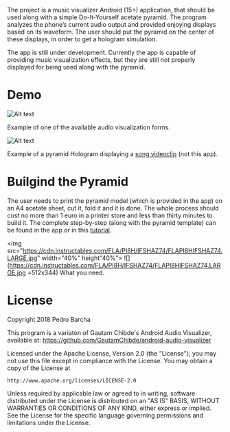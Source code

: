 The project is a music visualizer Android (15+) application, that should be used
along with a simple Do-It-Yourself acetate pyramid. The program analyzes
the phone’s current audio output and provided enjoying displays based on its waveform.
The user should put the pyramid on the center of these displays, in order to get a
hologram simulation.

The app is still under development. Currently the app is capable of providing music visualization effects, but they are still not properly displayed for being used along with the pyramid. 

# Demo

![Alt text](http://res.cloudinary.com/dvkxfgprc/image/upload/c_scale,w_440/v1511430406/giphy_8_ww3jdz.gif) 

Example of one of the available audio visualization forms.

![Alt text](https://www.instructables.com/files/deriv/FCA/4OIV/IFMRLF26/FCA4OIVIFMRLF26.ANIMATED.LARGE.gif)

Example of a pyramid Hologram displaying a [song videoclip](https://www.youtube.com/watch?v=IjamrgiUeCo) (not this app).

# Builgind the Pyramid
The user needs to print the pyramid model (which is provided in the app) on an A4
acetate sheet, cut it, fold it and it is done. The whole process should cost no more than 1
euro in a printer store and less than thirty minutes to build it.
The complete step-by-step (along with the pyramid template) can be found in the app or in this [tutorial](http://www.instructables.com/id/No-CD-case-no-tape-3D-hologram-pyramid-the-quickes/).

<img src="https://cdn.instructables.com/FLA/PI8H/IFSHAZ74/FLAPI8HIFSHAZ74.LARGE.jpg" width="40%" height"40%">
![](https://cdn.instructables.com/FLA/PI8H/IFSHAZ74/FLAPI8HIFSHAZ74.LARGE.jpg =512x344) 
What you need.

License
=======
Copyright 2018 Pedro Barcha

This program is a variaton of Gautam Chibde's Android Audio Visualizer, available at:
https://github.com/GautamChibde/android-audio-visualizer

Licensed under the Apache License, Version 2.0 (the "License");
you may not use this file except in compliance with the License.
You may obtain a copy of the License at

    http://www.apache.org/licenses/LICENSE-2.0

Unless required by applicable law or agreed to in writing, software
distributed under the License is distributed on an "AS IS" BASIS,
WITHOUT WARRANTIES OR CONDITIONS OF ANY KIND, either express or implied.
See the License for the specific language governing permissions and
limitations under the License.
